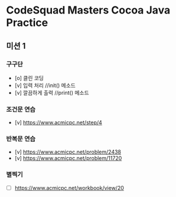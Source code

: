 # CodeSquad Masters Cocoa Java Practice

## 미션 1

### 구구단

- [o] 클린 코딩
- [v] 입력 처리 //init() 메소드
- [v] 깔끔하게 출력 //print() 메소드

### 조건문 연습
- [v] https://www.acmicpc.net/step/4

### 반복문 연습
- [v] https://www.acmicpc.net/problem/2438
- [v] https://www.acmicpc.net/problem/11720

### 별찍기
- [ ] https://www.acmicpc.net/workbook/view/20
